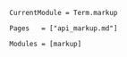 
```@meta
CurrentModule = Term.markup
```

```@index
Pages   = ["api_markup.md"]
```


```@autodocs
Modules = [markup]
```